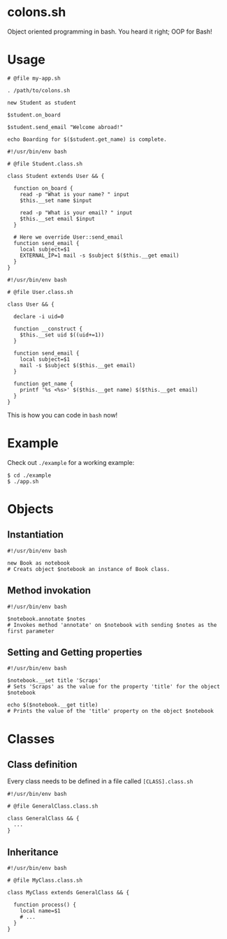 # colons.sh
Object oriented programming in bash. You heard it right; OOP for Bash!

# Usage
```
# @file my-app.sh

. /path/to/colons.sh

new Student as student

$student.on_board

$student.send_email "Welcome abroad!"

echo Boarding for $($student.get_name) is complete.
```

```
#!/usr/bin/env bash

# @file Student.class.sh

class Student extends User && {

  function on_board {
    read -p "What is your name? " input
    $this.__set name $input

    read -p "What is your email? " input
    $this.__set email $input
  }

  # Here we override User::send_email
  function send_email {
    local subject=$1
    EXTERNAL_IP=1 mail -s $subject $($this.__get email)
  }
}
```

```
#!/usr/bin/env bash

# @file User.class.sh

class User && {

  declare -i uid=0

  function __construct {
    $this.__set uid $((uid+=1))
  }

  function send_email {
    local subject=$1
    mail -s $subject $($this.__get email)
  }

  function get_name {
    printf '%s <%s>' $($this.__get name) $($this.__get email)
  }
}
```

This is how you can code in `bash` now!

# Example
Check out `./example` for a working example:
```
$ cd ./example
$ ./app.sh
```
# Objects
## Instantiation
```
#!/usr/bin/env bash

new Book as notebook
# Creats object $notebook an instance of Book class.
```
## Method invokation
```
#!/usr/bin/env bash

$notebook.annotate $notes
# Invokes method 'annotate' on $notebook with sending $notes as the first parameter
```
## Setting and Getting properties
```
#!/usr/bin/env bash

$notebook.__set title 'Scraps'
# Sets 'Scraps' as the value for the property 'title' for the object $notebook

echo $($notebook.__get title)
# Prints the value of the 'title' property on the object $notebook
```

# Classes
## Class definition
Every class needs to be defined in a file called `[CLASS].class.sh`
```
#!/usr/bin/env bash

# @file GeneralClass.class.sh

class GeneralClass && {
  ...
}
```
## Inheritance
```
#!/usr/bin/env bash

# @file MyClass.class.sh

class MyClass extends GeneralClass && {

  function process() {
    local name=$1
    # ...
  }
}
```
